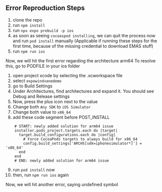 ## Error Reproduction Steps
1. clone the repo
2. run `npm install`
3. run `npx expo prebuild -p ios`
4. as soon as seeing `cocoaspod installing`, we can quit the process now and run `pod install` manually (Applicable if running these steps for the first time, because of the missing credential to download EMAS stuff)
5. run `npm run ios`

Now, we will hit the first error regarding the architecture arm64
To resolve this, go to PODFILE in your ios folder

1. open project xcode by selecting the .xcworkspace file
2. select `expowindvanedemo`
3. go to Build Settings
4. Under Architectures, find architectures and expand it. You should see Debug and Release settings
5. Now, press the plus icon next to the value
6. Change both `Any SDK` to `iOS Simulator`
7. Change both value to `x86_64`
8. add these code segment before POST_INSTALL
```pod
    # START: newly added solution for arm64 issue
    installer.pods_project.targets.each do |target|
      target.build_configurations.each do |config|
        # Force CocoaPods targets to always build for x86_64
        config.build_settings['ARCHS[sdk=iphonesimulator*]'] = 'x86_64'
      end
    end
    # END: newly added solution for arm64 issue
```
9. run `pod install` now
10. then, run `npm run ios` again

Now, we will hit another error, saying undefined symbol